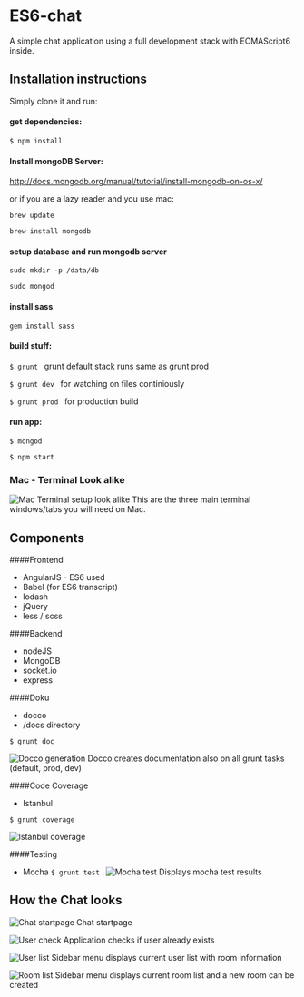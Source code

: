 # ES6-chat
A simple chat application using a full development stack with ECMAScript6 inside.

## Installation instructions

Simply clone it and run:

#### get dependencies:
```$ npm install```


#### Install mongoDB Server:
http://docs.mongodb.org/manual/tutorial/install-mongodb-on-os-x/

or if you are a lazy reader and you use mac:

```brew update```

```brew install mongodb```

#### setup database and run mongodb server
```sudo mkdir -p /data/db```

```sudo mongod```

#### install sass
```gem install sass```

#### build stuff:
```$ grunt ``` grunt default stack runs same as grunt prod

```$ grunt dev ``` for watching on files continiously

```$ grunt prod ``` for production build

#### run app:
```$ mongod ```

```$ npm start ```

### Mac - Terminal Look alike
![Mac Terminal setup look alike](/images/terminal_setup.png?raw=true "This are the three main terminal windows/tabs you will need on Mac ")
This are the three main terminal windows/tabs you will need on Mac.



## Components
####Frontend
* AngularJS - ES6 used
* Babel (for ES6 transcript)
* lodash
* jQuery
* less / scss

####Backend
* nodeJS
* MongoDB
* socket.io
* express

####Doku
* docco
* /docs directory

```$ grunt doc ```


![Docco generation](/images/docco.png?raw=true "Docco creates documentation also on all grunt tasks (default, prod, dev)")
Docco creates documentation also on all grunt tasks (default, prod, dev)


####Code Coverage
* Istanbul

```$ grunt coverage ```

![Istanbul coverage](/images/istanbul_new.png?raw=true "Displays test coverage")


####Testing
* Mocha
```$ grunt test ```
![Mocha test](/images/mocha_test.png?raw=true "Displays mocha test results")
Displays mocha test results


## How the Chat looks
![Chat startpage](/images/startpage.png?raw=true "Chat startpage")
Chat startpage

![User check](/images/error_on_already_existing_user.png?raw=true "Application checks if user already exists")
Application checks if user already exists

![User list](/images/userlist.png?raw=true "Sidebar menu displays current user list with room information")
Sidebar menu displays current user list with room information

![Room list](/images/roomlist.png?raw=true "Sidebar menu displays current room list and a new room can be created")
Sidebar menu displays current room list and a new room can be created
